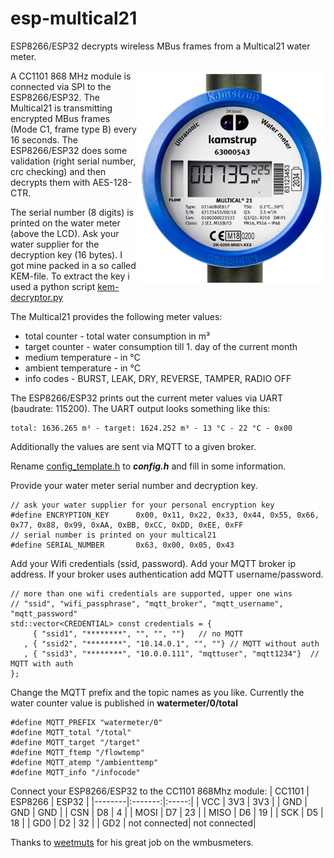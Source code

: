 # esp-multical21
ESP8266/ESP32 decrypts wireless MBus frames from a Multical21 water meter.

<img align="right" src="multical21.png" alt="Multical21" width="300"/>
A CC1101 868 MHz module is connected via SPI to the ESP8266/ESP32.
The Multical21 is transmitting encrypted MBus frames (Mode C1, frame type B) every 16 seconds.
The ESP8266/ESP32 does some validation (right serial number, crc checking) and then
decrypts them with AES-128-CTR.

The serial number (8 digits) is printed on the water meter (above the LCD).
Ask your water supplier for the decryption key (16 bytes). I got mine packed in a so called
KEM-file. To extract the key i used a python script [kem-decryptor.py](https://gist.github.com/mbursa/caa654a01b9e804ad44d1f00208a2490)


The Multical21 provides the following meter values:
<ul>
<li> total counter - total water consumption in m³
<li> target counter - water consumption till 1. day of the current month
<li> medium temperature - in °C
<li> ambient temperature - in °C
<li> info codes - BURST, LEAK, DRY, REVERSE, TAMPER, RADIO OFF
</ul>

The ESP8266/ESP32 prints out the current meter values via UART (baudrate: 115200). 
The UART output looks something like this:
```
total: 1636.265 m³ - target: 1624.252 m³ - 13 °C - 22 °C - 0x00
```
Additionally the values are sent via MQTT to a given broker.

Rename [config_template.h](include/config_template.h) to _**config.h**_ and fill in some information.

Provide your water meter serial number and decryption key.

```
// ask your water supplier for your personal encryption key 
#define ENCRYPTION_KEY      0x00, 0x11, 0x22, 0x33, 0x44, 0x55, 0x66, 0x77, 0x88, 0x99, 0xAA, 0xBB, 0xCC, 0xDD, 0xEE, 0xFF
// serial number is printed on your multical21
#define SERIAL_NUMBER       0x63, 0x00, 0x05, 0x43
```

Add your Wifi credentials (ssid, password). Add your MQTT broker ip address. If your
broker uses authentication add MQTT username/password. 

```
// more than one wifi credentials are supported, upper one wins
// "ssid", "wifi_passphrase", "mqtt_broker", "mqtt_username", "mqtt_password"
std::vector<CREDENTIAL> const credentials = {
     { "ssid1", "********", "", "", ""}   // no MQTT
   , { "ssid2", "********", "10.14.0.1", "", ""} // MQTT without auth
   , { "ssid3", "********", "10.0.0.111", "mqttuser", "mqtt1234"}  // MQTT with auth
};
```

Change the MQTT prefix and the topic names as you like. Currently the water counter value
is published in **watermeter/0/total**
```
#define MQTT_PREFIX "watermeter/0" 
#define MQTT_total "/total"
#define MQTT_target "/target"
#define MQTT_ftemp "/flowtemp"
#define MQTT_atemp "/ambienttemp"
#define MQTT_info "/infocode"
```


Connect your ESP8266/ESP32 to the CC1101 868Mhz module:
| CC1101 | ESP8266 | ESP32 |
|--------|:-------:|:-----:|
| VCC    | 3V3     | 3V3 |
| GND    | GND     | GND |
| CSN    | D8     | 4 |
| MOSI   | D7     | 23 |
| MISO   | D6     | 19 |
| SCK    | D5     | 18 |
| GD0    | D2      | 32 |
| GD2    | not connected| not connected|

Thanks to [weetmuts](https://github.com/weetmuts) for his great job on the wmbusmeters.
